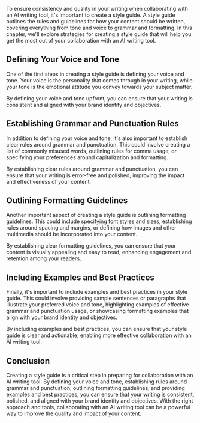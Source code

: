 
To ensure consistency and quality in your writing when collaborating with an AI writing tool, it's important to create a style guide. A style guide outlines the rules and guidelines for how your content should be written, covering everything from tone and voice to grammar and formatting. In this chapter, we'll explore strategies for creating a style guide that will help you get the most out of your collaboration with an AI writing tool.

Defining Your Voice and Tone
----------------------------

One of the first steps in creating a style guide is defining your voice and tone. Your voice is the personality that comes through in your writing, while your tone is the emotional attitude you convey towards your subject matter.

By defining your voice and tone upfront, you can ensure that your writing is consistent and aligned with your brand identity and objectives.

Establishing Grammar and Punctuation Rules
------------------------------------------

In addition to defining your voice and tone, it's also important to establish clear rules around grammar and punctuation. This could involve creating a list of commonly misused words, outlining rules for comma usage, or specifying your preferences around capitalization and formatting.

By establishing clear rules around grammar and punctuation, you can ensure that your writing is error-free and polished, improving the impact and effectiveness of your content.

Outlining Formatting Guidelines
-------------------------------

Another important aspect of creating a style guide is outlining formatting guidelines. This could include specifying font styles and sizes, establishing rules around spacing and margins, or defining how images and other multimedia should be incorporated into your content.

By establishing clear formatting guidelines, you can ensure that your content is visually appealing and easy to read, enhancing engagement and retention among your readers.

Including Examples and Best Practices
-------------------------------------

Finally, it's important to include examples and best practices in your style guide. This could involve providing sample sentences or paragraphs that illustrate your preferred voice and tone, highlighting examples of effective grammar and punctuation usage, or showcasing formatting examples that align with your brand identity and objectives.

By including examples and best practices, you can ensure that your style guide is clear and actionable, enabling more effective collaboration with an AI writing tool.

Conclusion
----------

Creating a style guide is a critical step in preparing for collaboration with an AI writing tool. By defining your voice and tone, establishing rules around grammar and punctuation, outlining formatting guidelines, and providing examples and best practices, you can ensure that your writing is consistent, polished, and aligned with your brand identity and objectives. With the right approach and tools, collaborating with an AI writing tool can be a powerful way to improve the quality and impact of your content.
